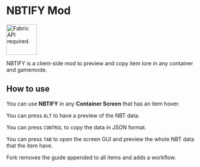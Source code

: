# NBTIFY Mod

<a href="https://modrinth.com/mod/fabric-api" target="_blank"><img src="https://i.imgur.com/Ol1Tcf8.png" title="Fabric API required." width="80"/></a>

NBTIFY is a client-side mod to preview and copy item lore in any container and gamemode.

## How to use

You can use **NBTIFY** in any **Container Screen** that has an item hover.

You can press `ALT` to have a preview of the NBT data.

You can press `CONTROL` to copy the data in JSON format.

You can press `TAB` to open the screen GUI and preview the whole NBT data that the item have.

Fork removes the guide appended to all items and adds a workflow.
